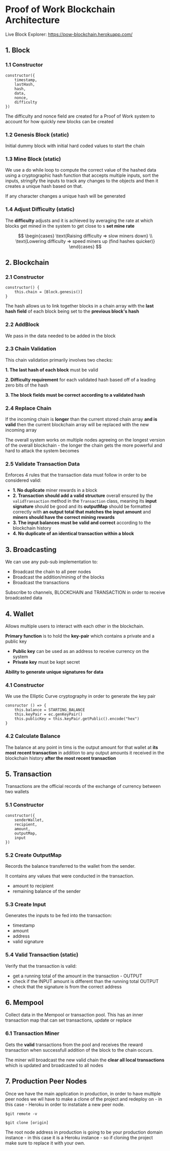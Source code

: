# Proof of Work Blockchain Architecture

Live Block Explorer: https://pow-blockchain.herokuapp.com/

## 1. Block

### 1.1 Constructor
```
constructor({
	timestamp,
	lastHash,
	hash,
	data,
	nonce,
	difficulty
})
```

The difficulty and nonce field are created for a Proof of Work system to account for how quickly new blocks can be created

### 1.2 Genesis Block (static)
Initial dummy block with initial hard coded values to start the chain

### 1.3 Mine Block (static)

We use a do while loop to compute the correct value of the hashed data using a cryptographic hash function that accepts multiple inputs, sort the inputs, stringify the inputs to track any changes to the objects and then it creates a unique hash based on that.

If any character changes a unique hash will be generated

### 1.4 Adjust Difficulty (static)

The **difficulty** adjusts and it is achieved by averaging the rate at which blocks get mined in the system to get close to s **set mine rate**

$$
\begin{cases}
\text{Raising difficulty => slow miners down} \\
\text{Lowering difficulty => speed miners up (find hashes quicker)}
\end{cases}
$$

## 2. Blockchain

### 2.1 Constructor

```
constructor() {
	this.chain = [Block.genesis()]
}
```

The hash allows us to link together blocks in a chain array with the **last hash field** of each block being set to the **previous block's hash** 

### 2.2 AddBlock

We pass in the data needed to be added in the block

### 2.3 Chain Validation

This chain validation primarily involves two checks:

**1. The last hash of each block** must be valid

**2.  Difficulty requirement** for each validated hash based off of a leading zero bits of the hash

**3. The block fields must be correct according to a validated hash**

### 2.4 Replace Chain

If the incoming chain is **longer** than the current stored chain array **and is valid** then the current blockchain array will be replaced with the new incoming array 

The overall system works on multiple nodes agreeing on the longest version of the overall blockchain - the longer the chain gets the more powerful and hard to attack the system becomes

### 2.5 Validate Transaction Data

Enforces 4 rules that the transaction data must follow in order to be considered valid:

- **1. No duplicate** miner rewards in a block
- **2. Transaction should add a valid structure** overall ensured by the `validTransaction` method in the `Transaction` class, meaning its **input signature** should be good and its **outputMap** should be formatted correctly with **an output total that matches the input amount** and **miners should have the correct mining rewards**
- **3. The input balances must be valid and correct** according to the blockchain history 
- **4. No duplicate of an identical transaction within a block**

## 3. Broadcasting
We can use any pub-sub implementation to:

- Broadcast the chain to all peer nodes
- Broadcast the addition/mining of the blocks
- Broadcast the transactions 

Subscribe to channels, BLOCKCHAIN and TRANSACTION in order to receive broadcasted data

## 4. Wallet
Allows multiple users to interact with each other in the blockchain.

**Primary function** is to hold the **key-pair** which contains a private and a public key

- **Public key** can be used as an address to receive currency on the system
- **Private key** must be kept secret

**Ability to generate unique signatures for data**

### 4.1 Constructor

We use the Elliptic Curve cryptography in order to generate the key pair
```
consructor () => {
	this.balance = STARTING_BALANCE
	this.keyPair = ec.genKeyPair()
	this.publicKey = this.keyPair.getPublic().encode("hex")
}
```

### 4.2 Calculate Balance

The balance at any point in tims is the output amount for that wallet at **its most recent transaction** in addition to any output amounts it received in the blockchain history **after the most recent transaction**

## 5. Transaction

Transactions are the official records of the exchange of currency between two wallets

### 5.1 Constructor
```
constructor({
	senderWallet,
	recipient,
	amount,
	outputMap,
	input
})
```

### 5.2 Create OutputMap

Records the balance transferred to the wallet from the sender.

It contains any values that were conducted in the transaction.

- amount to recipient
- remaining balance of the sender

### 5.3 Create Input

Generates the inputs to be fed into the transaction:

- timestamp
- amount
- address
- valid signature

### 5.4 Valid Transaction (static)

Verify that the transaction is valid:

- get a running total of the amount in the transaction - OUTPUT
- check if the INPUT amount is different than the running total OUTPUT
- check that the signature is from the correct address

## 6. Mempool

Collect data in the Mempool or transaction pool. This has an inner transaction map that can set transactions, update or replace

### 6.1 Transaction Miner
Gets the **valid** transactions from the pool and receives the reward transaction when successfull addition of the block to the chain occurs. 

The miner will broadcast the new valid chain the **clear all local transactions** which is updated and broadcasted to all nodes

## 7. Production Peer Nodes
Once we have the main application in production, in order to have multiple peer nodes we wil have to make a clone of the project and redeploy on - in this case - Heroku in order to instatiate a new peer node.

`$git remote -v`

`$git clone [origin]`

The root node address in production is going to be your production domain instance - in this case it is a Heroku instance - so if cloning the project make sure to replace it with your own.
